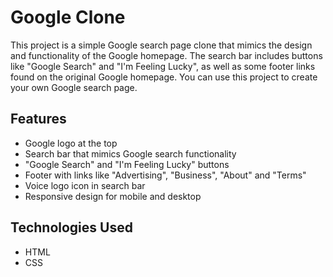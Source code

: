 # Google Clone

This project is a simple Google search page clone that mimics the design and functionality of the Google homepage. The search bar includes buttons like "Google Search" and "I'm Feeling Lucky", as well as some footer links found on the original Google homepage. You can use this project to create your own Google search page.

## Features
- Google logo at the top
- Search bar that mimics Google search functionality
- "Google Search" and "I'm Feeling Lucky" buttons
- Footer with links like "Advertising", "Business", "About" and "Terms"
- Voice logo icon in search bar
- Responsive design for mobile and desktop

## Technologies Used
- HTML
- CSS
